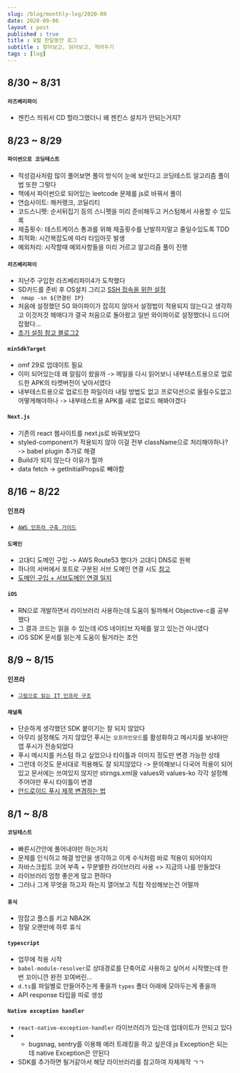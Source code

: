 ```yaml
---
slug: /blog/monthly-log/2020-08
date: 2020-09-06
layout : post
published : true
title : 8월 한달동안 로그
subtitle : 찾아보고, 읽어보고, 적어두기
tags : [log]
---
```

## 8/30 ~ 8/31
#### `라즈베리파이`
  * 젠킨스 띄워서 CD 할라그랬더니 왜 젠킨스 설치가 안되는거지?

## 8/23 ~ 8/29
#### `파이썬으로 코딩테스트`
  * 적성검사처럼 많이 풀어보면 풀이 방식이 눈에 보인다고 코딩테스트 알고리즘 풀이법 또한 그렇다
  * 책에서 파이썬으로 되어있는 leetcode 문제를 js로 바꿔서 풀이
  * 연습사이트: 해커랭크, 코딜리티
  * 코드스니펫: 순서뒤집기 등의 스니펫을 미리 준비해두고 커스텀해서 사용할 수 있도록
  * 제출횟수: 테스트케이스 통과를 위해 제출횟수를 난발하지말고 줄일수있도록 TDD
  * 최적화: 시간복잡도에 따라 타임아웃 발생
  * 예외처리: 시작할때 예외사항들을 미리 거르고 알고리즘 풀이 진행
#### `라즈베리파이`
  * 지난주 구입한 라즈베리파이4가 도착했다
  * SD카드를 준비 후 OS설치 그리고 [SSH 접속을 위한 설정](https://blog.naver.com/emperonics/221712157659)
  * ` nmap -sn ${연결된 IP}`
  * 처음에 설정했던 5G 와이파이가 잡히지 않아서 설정법이 적용되지 않는다고 생각하고 이것저것 헤매다가 결국 처음으로 돌아왔고 일반 와이파이로 설정했더니 드디어 잡혔다...
  * [초기 설정 참고 블로그2](https://medium.com/@keysoodev/raspberry-pi-%EB%9D%BC%EC%A6%88%EB%B2%A0%EB%A6%AC-%ED%8C%8C%EC%9D%B4-%EC%B4%88%EA%B8%B0-%EC%84%B8%ED%8C%85%ED%95%98%EA%B8%B0-d766009af8b1)
#### `minSdkTarget`
  * omf 29로 업데이트 필요
  * 이미 되어있는데 왜 알림이 왔을까 -> 메일을 다시 읽어보니 내부테스트용으로 업로드한 APK의 타켓버전이 낮아서였다
  * 내부테스트용으로 업로드한 파일이라 내릴 방법도 없고 프로덕션으로 올릴수도없고 어떻게해야하나 -> 내부테스트용 APK를 새로 업로드 해봐야겠다
#### `Next.js`
  * 기존의 react 웹사이트를 next.js로 바꿔보았다
  * styled-component가 적용되지 않아 이걸 전부 className으로 처리해야하나? -> babel plugin 추가로 해결
  * Build가 되지 않는다 이유가 뭘까
  * data fetch -> getInitialProps로 빼야함

## 8/16 ~ 8/22
#### 인프라
  * [`AWS 인프라 구축 가이드`](/blog/it-infrastructure)
#### `도메인`
  * 고대디 도메인 구입 -> AWS Route53 했다가 고대디 DNS로 원복
  * 하나의 서버에서 포트로 구분된 서브 도메인 연결 시도 [참고](https://blog.jiniworld.me/27#a03-2)
  * [도메인 구입 + 서브도메인 연결 일지](/blog/jiggag-domain)
#### `iOS`
  * RN으로 개발하면서 라이브러리 사용하는데 도움이 될까해서 Objective-c를 공부했다
  * 그 결과 코드는 읽을 수 있는데 iOS 네이티브 자체를 알고 있는건 아니였다
  * iOS SDK 문서를 읽는게 도움이 될거라는 조언

## 8/9 ~ 8/15
#### 인프라
  * [`그림으로 읽는 IT 인프라 구조`](/blog/it-infrastructure)
#### `채널톡`
  * 단순하게 생각했던 SDK 붙이기는 잘 되지 않았다
  * 아무리 설정해도 가지 않았던 푸시는 `오프라인모드`를 활성화하고 메시지를 보내야만 앱 푸시가 전송되었다
  * 푸시 메시지를 커스텀 하고 싶었으나 타이틀과 이미지 정도만 변경 가능한 상태
  * 그런데 이것도 문서대로 적용해도 잘 되지않았다 -> 문의해보니 다국어 적용이 되어있고 문서에는 쓰여있지 않지만 stirngs.xml을 values와 values-ko 각각 설정해주어야만 푸시 타이틀이 변경
  * [안드로이드 푸시 제목 변경하는 법](https://developers.channel.io/docs/android-push-notification#step-3-set-push-notifications-title)
  
## 8/1 ~ 8/8
#### `코딩테스트`
  * 빠른시간안에 풀어내야만 하는거지
  * 문제를 인식하고 해결 방안을 생각하고 이게 수식처럼 바로 적용이 되어야지
  * 자바스크립트 코어 부족 + 무분별한 라이브러리 사용 => 지금의 나를 만들었다
  * 라이브러리 엄청 좋은게 많고 편하다
  * 그러나 그게 무엇을 하고자 하는지 열어보고 직접 작성해보는건 어떨까
#### `휴식`
  * 맘잡고 플스를 키고 NBA2K
  * 정말 오랜만에 하루 휴식
#### `typescript`
  * 업무에 적용 시작
  * `babel-module-resolver`로 상대경로를 단축어로 사용하고 싶어서 시작했는데 한번 꼬이니깐 완전 꼬여버린...
  * `d.ts`를 파일별로 만들어주는게 좋을까 `types` 폴더 아래에 모아두는게 좋을까
  * API response 타입을 따로 생성
#### `Native exception handler`
  * `react-native-exception-handler` 라이브러리가 있는데 업데이트가 안되고 있다
  * + bugsnag, sentry를 이용해 에러 트래킹을 하고 싶은데 js Exception은 되는데 native Exception은 안된다
  * SDK를 추가하면 될거같아서 해당 라이브러리를 참고하여 자체제작 ㄱㄱ
